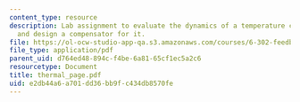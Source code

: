 ```yaml
---
content_type: resource
description: Lab assignment to evaluate the dynamics of a temperature control system
  and design a compensator for it.
file: https://ol-ocw-studio-app-qa.s3.amazonaws.com/courses/6-302-feedback-systems-spring-2007/e2db44a6a701dd36bb9fc434db8570fe_thermal_page.pdf
file_type: application/pdf
parent_uid: d764ed48-894c-f4be-6a81-65cf1ec5a2c6
resourcetype: Document
title: thermal_page.pdf
uid: e2db44a6-a701-dd36-bb9f-c434db8570fe
---
```

